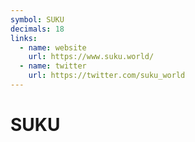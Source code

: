 ```yaml
---
symbol: SUKU
decimals: 18
links:
  - name: website
    url: https://www.suku.world/
  - name: twitter
    url: https://twitter.com/suku_world
---
```


# SUKU
